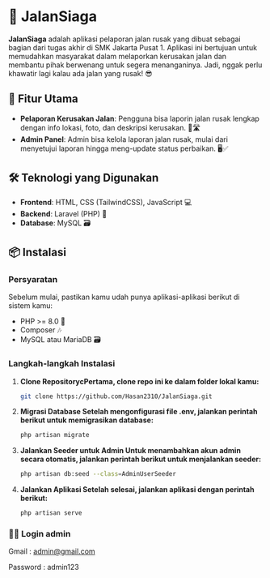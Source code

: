 # 🚗 JalanSiaga

**JalanSiaga** adalah aplikasi pelaporan jalan rusak yang dibuat sebagai bagian dari tugas akhir di SMK Jakarta Pusat 1. Aplikasi ini bertujuan untuk memudahkan masyarakat dalam melaporkan kerusakan jalan dan membantu pihak berwenang untuk segera menanganinya. Jadi, nggak perlu khawatir lagi kalau ada jalan yang rusak! 😎

## 🚀 Fitur Utama

- **Pelaporan Kerusakan Jalan**: Pengguna bisa laporin jalan rusak lengkap dengan info lokasi, foto, dan deskripsi kerusakan. 📸🛣️
- **Admin Panel**: Admin bisa kelola laporan jalan rusak, mulai dari menyetujui laporan hingga meng-update status perbaikan. 🖥️✅

## 🛠️ Teknologi yang Digunakan

- **Frontend**: HTML, CSS (TailwindCSS), JavaScript 💻
- **Backend**: Laravel (PHP) 🔧
- **Database**: MySQL 🗃️

## 📦 Instalasi

### Persyaratan
Sebelum mulai, pastikan kamu udah punya aplikasi-aplikasi berikut di sistem kamu:

- PHP >= 8.0 🐘
- Composer 🎶
- MySQL atau MariaDB 🗃️

### Langkah-langkah Instalasi

1. **Clone RepositorycPertama, clone repo ini ke dalam folder lokal kamu:**

   ```bash
   git clone https://github.com/Hasan2310/JalanSiaga.git

2. **Migrasi Database Setelah mengonfigurasi file .env, jalankan perintah berikut untuk memigrasikan database:**
   ```bash
   php artisan migrate

3. **Jalankan Seeder untuk Admin Untuk menambahkan akun admin secara otomatis, jalankan perintah berikut untuk menjalankan seeder:**
   ```bash
   php artisan db:seed --class=AdminUserSeeder

4. **Jalankan Aplikasi Setelah selesai, jalankan aplikasi dengan perintah berikut:**
    ```bash
    php artisan serve

### 👮‍♂️ Login admin
Gmail : admin@gmail.com

Password : admin123
